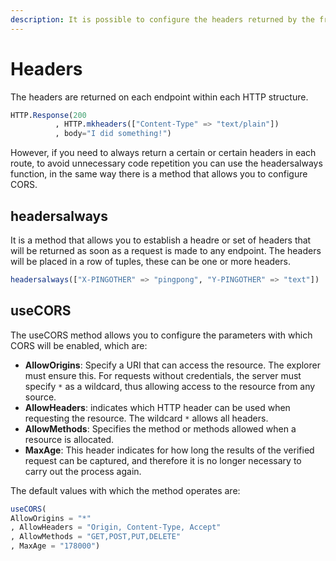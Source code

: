 ```yaml
---
description: It is possible to configure the headers returned by the framework
---
```


# Headers

The headers are returned on each endpoint within each HTTP structure.



```julia
HTTP.Response(200
          , HTTP.mkheaders(["Content-Type" => "text/plain"])
          , body="I did something!")
```



However, if you need to always return a certain or certain headers in each route, to avoid unnecessary code repetition you can use the headersalways function, in the same way there is a method that allows you to configure CORS.

## headersalways

It is a method that allows you to establish a headre or set of headers that will be returned as soon as a request is made to any endpoint. The headers will be placed in a row of tuples, these can be one or more headers.

```julia
headersalways(["X-PINGOTHER" => "pingpong", "Y-PINGOTHER" => "text"])
```



## useCORS

The useCORS method allows you to configure the parameters with which CORS will be enabled, which are: 

* **AllowOrigins**: Specify a URI that can access the resource. The explorer must ensure this. For requests without credentials, the server must specify `*` as a wildcard, thus allowing access to the resource from any source. 
* **AllowHeaders**: indicates which HTTP header can be used when requesting the resource. The wildcard  `*` allows all headers. 
* **AllowMethods**: Specifies the method or methods allowed when a resource is allocated. 
* **MaxAge**: This header indicates for how long the results of the verified request can be captured, and therefore it is no longer necessary to carry out the process again. 

The default values with which the method operates are:

```julia
useCORS(
AllowOrigins = "*"
, AllowHeaders = "Origin, Content-Type, Accept"
, AllowMethods = "GET,POST,PUT,DELETE"
, MaxAge = "178000")
```





